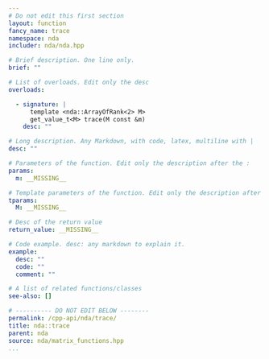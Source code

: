 ```yaml
---
# Do not edit this first section
layout: function
fancy_name: trace
namespace: nda
includer: nda/nda.hpp

# Brief description. One line only.
brief: ""

# List of overloads. Edit only the desc
overloads:

  - signature: |
      template <nda::ArrayOfRank<2> M>
      get_value_t<M> trace(M const &m)
    desc: ""

# Long description. Any Markdown, with code, latex, multiline with |
desc: ""

# Parameters of the function. Edit only the description after the :
params:
  m: __MISSING__

# Template parameters of the function. Edit only the description after the :
tparams:
  M: __MISSING__

# Desc of the return value
return_value: __MISSING__

# Code example. desc: any markdown to explain it.
example:
  desc: ""
  code: ""
  comment: ""

# A list of related functions/classes
see-also: []

# ---------- DO NOT EDIT BELOW --------
permalink: /cpp-api/nda/trace/
title: nda::trace
parent: nda
source: nda/matrix_functions.hpp
...
```


